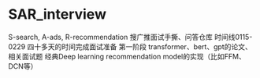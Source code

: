 # SAR_interview
S-search, A-ads, R-recommendation 搜广推面试手撕、问答仓库
时间线0115-0229 四十多天的时间完成面试准备
第一阶段
transformer、bert、gpt的论文、相关面试题
经典Deep learning recommendation model的实现（比如FFM、DCN等）